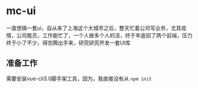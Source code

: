 #   mc-ui

一直想搞一套ui，自从来了上海这个大城市之后，整天忙着公司写业务，尤其疫情，公司裁员，工作能忙了，一个人做多个人的活，终于年底招了两个前端，压力终于小了不少，得空腾出手来，研究研究开发一套UI库

##      准备工作

需要安装vue-cli3.0脚手架工具，因为，我直接没有从    `npm init` 